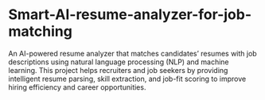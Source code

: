 # Smart-AI-resume-analyzer-for-job-matching
An AI-powered resume analyzer that matches candidates’ resumes with job descriptions using natural language processing (NLP) and machine learning. This project helps recruiters and job seekers by providing intelligent resume parsing, skill extraction, and job-fit scoring to improve hiring efficiency and career opportunities.
